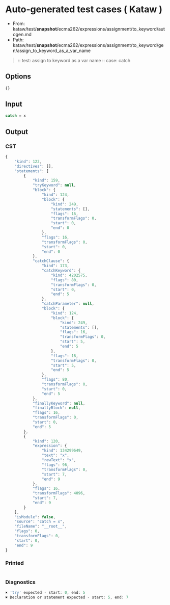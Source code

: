 # Auto-generated test cases ( Kataw )
- From: kataw/test/__snapshot__/ecma262/expressions/assignment/to_keyword/autogen.md
- Path: kataw/test/__snapshot__/ecma262/expressions/assignment/to_keyword/gen/assign_to_keyword_as_a_var_name
> :: test: assign to keyword as a var name
> :: case: catch
## Options

`````js
{}
`````
## Input

`````js
catch = x
`````
## Output

### CST

```javascript
{
    "kind": 122,
    "directives": [],
    "statements": [
        {
            "kind": 159,
            "tryKeyword": null,
            "block": {
                "kind": 124,
                "block": {
                    "kind": 249,
                    "statements": [],
                    "flags": 16,
                    "transformFlags": 0,
                    "start": 0,
                    "end": 0
                },
                "flags": 16,
                "transformFlags": 0,
                "start": 0,
                "end": 0
            },
            "catchClause": {
                "kind": 173,
                "catchKeyword": {
                    "kind": 4202575,
                    "flags": 80,
                    "transformFlags": 0,
                    "start": 0,
                    "end": 5
                },
                "catchParameter": null,
                "block": {
                    "kind": 124,
                    "block": {
                        "kind": 249,
                        "statements": [],
                        "flags": 16,
                        "transformFlags": 0,
                        "start": 5,
                        "end": 5
                    },
                    "flags": 16,
                    "transformFlags": 0,
                    "start": 5,
                    "end": 5
                },
                "flags": 80,
                "transformFlags": 0,
                "start": 0,
                "end": 5
            },
            "finallyKeyword": null,
            "finallyBlock": null,
            "flags": 16,
            "transformFlags": 0,
            "start": 0,
            "end": 5
        },
        {
            "kind": 120,
            "expression": {
                "kind": 134299649,
                "text": "x",
                "rawText": "x",
                "flags": 96,
                "transformFlags": 0,
                "start": 7,
                "end": 9
            },
            "flags": 16,
            "transformFlags": 4096,
            "start": 7,
            "end": 9
        }
    ],
    "isModule": false,
    "source": "catch = x",
    "fileName": "__root__",
    "flags": 0,
    "transformFlags": 0,
    "start": 0,
    "end": 9
}
```

### Printed

```javascript

```

### Diagnostics

```javascript
✖ 'try' expected - start: 0, end: 5
✖ Declaration or statement expected - start: 5, end: 7

```

